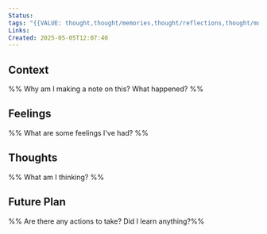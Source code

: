 ```yaml
---
Status: 
tags: "{{VALUE: thought,thought/memories,thought/reflections,thought/musings}}"
Links: 
Created: 2025-05-05T12:07:40
---
```

## Context
%% Why am I making a note on this? What happened? %%

## Feelings
%% What are some feelings I've had? %%

## Thoughts
%% What am I thinking? %%

## Future Plan
%% Are there any actions to take? Did I learn anything?%%
